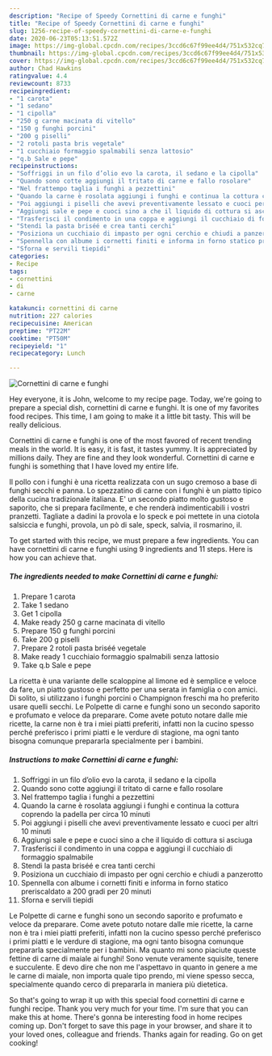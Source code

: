```yaml
---
description: "Recipe of Speedy Cornettini di carne e funghi"
title: "Recipe of Speedy Cornettini di carne e funghi"
slug: 1256-recipe-of-speedy-cornettini-di-carne-e-funghi
date: 2020-06-23T05:13:51.572Z
image: https://img-global.cpcdn.com/recipes/3ccd6c67f99ee4d4/751x532cq70/cornettini-di-carne-e-funghi-recipe-main-photo.jpg
thumbnail: https://img-global.cpcdn.com/recipes/3ccd6c67f99ee4d4/751x532cq70/cornettini-di-carne-e-funghi-recipe-main-photo.jpg
cover: https://img-global.cpcdn.com/recipes/3ccd6c67f99ee4d4/751x532cq70/cornettini-di-carne-e-funghi-recipe-main-photo.jpg
author: Chad Hawkins
ratingvalue: 4.4
reviewcount: 8733
recipeingredient:
- "1 carota"
- "1 sedano"
- "1 cipolla"
- "250 g carne macinata di vitello"
- "150 g funghi porcini"
- "200 g piselli"
- "2 rotoli pasta bris vegetale"
- "1 cucchiaio formaggio spalmabili senza lattosio"
- "q.b Sale e pepe"
recipeinstructions:
- "Soffriggi in un filo d’olio evo la carota, il sedano e la cipolla"
- "Quando sono cotte aggiungi il tritato di carne e fallo rosolare"
- "Nel frattempo taglia i funghi a pezzettini"
- "Quando la carne è rosolata aggiungi i funghi e continua la cottura coprendo la padella per circa 10 minuti"
- "Poi aggiungi i piselli che avevi preventivamente lessato e cuoci per altri 10 minuti"
- "Aggiungi sale e pepe e cuoci sino a che il liquido di cottura si asciuga"
- "Trasferisci il condimento in una coppa e aggiungi il cucchiaio di formaggio spalmabile"
- "Stendi la pasta briséé e crea tanti cerchi"
- "Posiziona un cucchiaio di impasto per ogni cerchio e chiudi a panzerotto"
- "Spennella con albume i cornetti finiti e informa in forno statico preriscaldato a 200 gradi per 20 minuti"
- "Sforna e servili tiepidi"
categories:
- Recipe
tags:
- cornettini
- di
- carne

katakunci: cornettini di carne 
nutrition: 227 calories
recipecuisine: American
preptime: "PT22M"
cooktime: "PT50M"
recipeyield: "1"
recipecategory: Lunch

---
```



![Cornettini di carne e funghi](https://img-global.cpcdn.com/recipes/3ccd6c67f99ee4d4/751x532cq70/cornettini-di-carne-e-funghi-recipe-main-photo.jpg)

Hey everyone, it is John, welcome to my recipe page. Today, we're going to prepare a special dish, cornettini di carne e funghi. It is one of my favorites food recipes. This time, I am going to make it a little bit tasty. This will be really delicious.

Cornettini di carne e funghi is one of the most favored of recent trending meals in the world. It is easy, it is fast, it tastes yummy. It is appreciated by millions daily. They are fine and they look wonderful. Cornettini di carne e funghi is something that I have loved my entire life.

Il pollo con i funghi è una ricetta realizzata con un sugo cremoso a base di funghi secchi e panna. Lo spezzatino di carne con i funghi è un piatto tipico della cucina tradizionale italiana. E&#39; un secondo piatto molto gustoso e saporito, che si prepara facilmente, e che renderà indimenticabili i vostri pranzetti. Tagliate a dadini la provola e lo speck e poi mettete in una ciotola salsiccia e funghi, provola, un pò di sale, speck, salvia, il rosmarino, il.


To get started with this recipe, we must prepare a few ingredients. You can have cornettini di carne e funghi using 9 ingredients and 11 steps. Here is how you can achieve that.

<!--inarticleads1-->

##### The ingredients needed to make Cornettini di carne e funghi:

1. Prepare 1 carota
1. Take 1 sedano
1. Get 1 cipolla
1. Make ready 250 g carne macinata di vitello
1. Prepare 150 g funghi porcini
1. Take 200 g piselli
1. Prepare 2 rotoli pasta briséé vegetale
1. Make ready 1 cucchiaio formaggio spalmabili senza lattosio
1. Take q.b Sale e pepe


La ricetta è una variante delle scaloppine al limone ed è semplice e veloce da fare, un piatto gustoso e perfetto per una serata in famiglia o con amici. Di solito, si utilizzano i funghi porcini o Champignon freschi ma ho preferito usare quelli secchi. Le Polpette di carne e funghi sono un secondo saporito e profumato e veloce da preparare. Come avete potuto notare dalle mie ricette, la carne non è tra i miei piatti preferiti, infatti non la cucino spesso perché preferisco i primi piatti e le verdure di stagione, ma ogni tanto bisogna comunque prepararla specialmente per i bambini. 

<!--inarticleads2-->

##### Instructions to make Cornettini di carne e funghi:

1. Soffriggi in un filo d’olio evo la carota, il sedano e la cipolla
1. Quando sono cotte aggiungi il tritato di carne e fallo rosolare
1. Nel frattempo taglia i funghi a pezzettini
1. Quando la carne è rosolata aggiungi i funghi e continua la cottura coprendo la padella per circa 10 minuti
1. Poi aggiungi i piselli che avevi preventivamente lessato e cuoci per altri 10 minuti
1. Aggiungi sale e pepe e cuoci sino a che il liquido di cottura si asciuga
1. Trasferisci il condimento in una coppa e aggiungi il cucchiaio di formaggio spalmabile
1. Stendi la pasta briséé e crea tanti cerchi
1. Posiziona un cucchiaio di impasto per ogni cerchio e chiudi a panzerotto
1. Spennella con albume i cornetti finiti e informa in forno statico preriscaldato a 200 gradi per 20 minuti
1. Sforna e servili tiepidi


Le Polpette di carne e funghi sono un secondo saporito e profumato e veloce da preparare. Come avete potuto notare dalle mie ricette, la carne non è tra i miei piatti preferiti, infatti non la cucino spesso perché preferisco i primi piatti e le verdure di stagione, ma ogni tanto bisogna comunque prepararla specialmente per i bambini. Ma quanto mi sono piaciute queste fettine di carne di maiale ai funghi! Sono venute veramente squisite, tenere e succulente. E devo dire che non me l&#39;aspettavo in quanto in genere a me le carne di maiale, non importa quale tipo prendo, mi viene spesso secca, specialmente quando cerco di prepararla in maniera più dietetica. 

So that's going to wrap it up with this special food cornettini di carne e funghi recipe. Thank you very much for your time. I'm sure that you can make this at home. There's gonna be interesting food in home recipes coming up. Don't forget to save this page in your browser, and share it to your loved ones, colleague and friends. Thanks again for reading. Go on get cooking!
